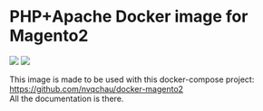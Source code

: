 # PHP+Apache Docker image for Magento2

[![](https://images.microbadger.com/badges/version/nvqchau/magento2-php-apache.svg)](http://microbadger.com/images/nvqchau/magento2-php-apache)
[![](https://images.microbadger.com/badges/image/nvqchau/magento2-php-apache.svg)](http://microbadger.com/images/nvqchau/magento2-php-apache)

This image is made to be used with this docker-compose project:  
https://github.com/nvqchau/docker-magento2  
All the documentation is there.
